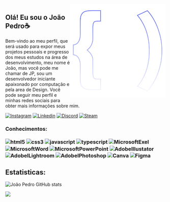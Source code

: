 <img src="logo.svg" width="300px" min-width="300px" max-width="300px" align="right" alt="Logo">

<h2> Olá! Eu sou o João Pedro☕</h2>
<p>Bem-vindo ao meu perfil, que será usado para expor meus projetos pessoais e progresso dos meus estudos na área de desenvolvimento, meu nome é João, mas você pode me chamar de JP, sou um desenvolvedor iniciante apaixonado por computação e pela area de Design. Você pode seguir meu perfil e minhas redes sociais para obter mais informações sobre mim.

[![Instagram](https://img.shields.io/badge/Instagram-E4405F?style=for-the-badge&logo=instagram&logoColor=white)](https://www.instagram.com/jotape.correia/)
[![Linkedin](https://img.shields.io/badge/LinkedIn-0077B5?style=for-the-badge&logo=linkedin&logoColor=white)](https://www.linkedin.com/in/jpcorreia0701/)
[![Discord](https://img.shields.io/badge/Discord-7289DA?style=for-the-badge&logo=discord&logoColor=white)](https://discord.gg/dBVvhwB288)
[![Steam](https://img.shields.io/badge/Steam-000000?style=for-the-badge&logo=steam&logoColor=white)](https://steamcommunity.com/id/jotapecorreia/)
 </p>

<h3> Conhecimentos:
<div style="display: inline_block"><br/>
<img align="center" alt="html5" src="https://img.shields.io/badge/HTML5-E34F26?style=for-the-badge&logo=html5&logoColor=white" />
<img align="center" alt="css3" src="https://img.shields.io/badge/CSS-239120?&style=for-the-badge&logo=css3&logoColor=white" />
<img align="center" alt="javascript" src="https://img.shields.io/badge/JavaScript-F7DF1E?style=for-the-badge&logo=javascript&logoColor=black" />
<img align="center" alt="typescript" src="https://img.shields.io/badge/TypeScript-007ACC?style=for-the-badge&logo=typescript&logoColor=white" />

<img align="center" alt="MicrosoftExel" src="https://img.shields.io/badge/Microsoft_Excel-217346?style=for-the-badge&logo=microsoft-excel&logoColor=white" />
<img align="center" alt="MicrosoftWord" src="https://img.shields.io/badge/Microsoft_Word-2B579A?style=for-the-badge&logo=microsoft-word&logoColor=white" />
<img align="center" alt="MicrosoftPowerPoint" src="https://img.shields.io/badge/Microsoft_PowerPoint-B7472A?style=for-the-badge&logo=microsoft-powerpoint&logoColor=white" />
<img align="center" alt="AdobeIllustator" src="https://img.shields.io/badge/Adobe%20Illustrator-FF9A00?style=for-the-badge&logo=adobe%20illustrator&logoColor=white" />
<img align="center" alt="AdobeILightroom" src="https://img.shields.io/badge/Adobe%20Lightroom-31A8FF?style=for-the-badge&logo=Adobe%20Lightroom&logoColor=white" />
<img align="center" alt="AdobeIPhotoshop" src="https://img.shields.io/badge/Adobe%20Photoshop-31A8FF?style=for-the-badge&logo=Adobe%20Photoshop&logoColor=black" />
<img align="center" alt="Canva" src="https://img.shields.io/badge/Canva-%2300C4CC.svg?&style=for-the-badge&logo=Canva&logoColor=white" />
<img align="center" alt="Figma" src="https://img.shields.io/badge/Figma-F24E1E?style=for-the-badge&logo=figma&logoColor=white" />
</h3>

<h2> Estatisticas:</h2>

![João Pedro GitHub stats](https://github-readme-stats.vercel.app/api?username=JoaoPedroCorreiaC&show_icons=true&theme=dark)

![](https://github-readme-streak-stats.herokuapp.com/?user=JoaoPedroCorreiaC&theme=dark&hide_border=false)


 
